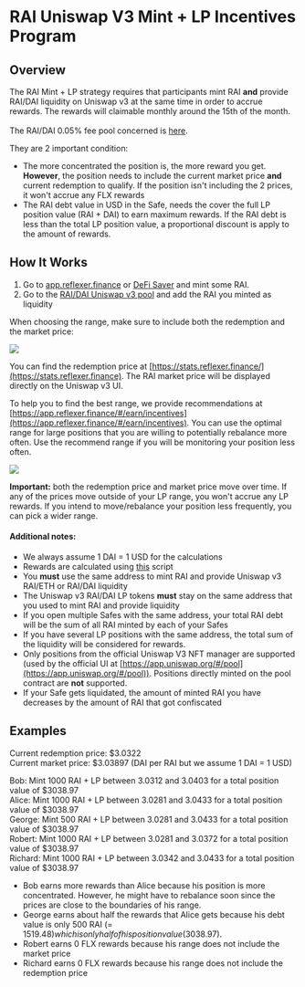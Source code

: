 # RAI Uniswap V3 Mint + LP Incentives Program

## Overview

The RAI Mint + LP strategy requires that participants mint RAI **and** provide RAI/DAI liquidity on Uniswap v3 at the same time in order to accrue rewards. The rewards will claimable monthly around the 15th of the month.\
\
The RAI/DAI 0.05% fee pool concerned is [here](https://info.uniswap.org/#/pools/0xcb0c5d9d92f4f2f80cce7aa271a1e148c226e19d).

They are 2 important condition:

* &#x20;The more concentrated the position is, the more reward you get. **However**, the position needs to include the current market price **and** current redemption to qualify. If the position isn't including the 2 prices, it won't accrue any FLX rewards
* The RAI debt value in USD in the Safe, needs the cover the full LP position value (RAI + DAI) to earn maximum rewards. If the RAI debt is less than the total LP position value, a proportional discount is apply to the amount of rewards.&#x20;

## How It Works

1. Go to [app.reflexer.finance](https://app.reflexer.finance) or [DeFi Saver](https://app.defisaver.com/reflexer/manage) and mint some RAI.
2. Go to the [RAI/DAI Uniswap v3 pool](https://info.uniswap.org/#/pools/0xcb0c5d9d92f4f2f80cce7aa271a1e148c226e19d) and add the RAI you minted as liquidity

When choosing the range, make sure to include both the redemption and the market price:

![](../.gitbook/assets/selection\_1126.png)

You can find the redemption price at [https://stats.reflexer.finance/](https://stats.reflexer.finance). The RAI market price will be displayed directly on the Uniswap v3 UI.

To help you to find the best range, we provide recommendations at [https://app.reflexer.finance/#/earn/incentives](https://app.reflexer.finance/#/earn/incentives). You can use the optimal range for large positions that you are willing to potentially rebalance more often. Use the recommend range if you will be monitoring your position less often. &#x20;

![](../.gitbook/assets/selection\_1128.png)

**Important:** both the redemption price and market price move over time. If any of the prices move outside of your LP range, you won't accrue any LP rewards. If you intend to move/rebalance your position less frequently, you can pick a wider range.&#x20;

#### Additional notes:

* We always assume 1 DAI = 1 USD for the calculations
* Rewards are calculated using [this](https://github.com/reflexer-labs/uni-v3-incentive-reward-script) script
* You **must** use the same address to mint RAI and provide Uniswap v3 RAI/ETH or RAI/DAI liquidity
* The Uniswap v3 RAI/DAI LP tokens **must** stay on the same address that you used to mint RAI and provide liquidity
* If you open multiple Safes with the same address, your total RAI debt will be the sum of all RAI minted by each of your Safes
* If you have several LP positions with the same address, the total sum of the liquidity will be considered for rewards.
* Only positions from the official Uniswap V3 NFT manager are supported (used by the official UI at [https://app.uniswap.org/#/pool](https://app.uniswap.org/#/pool)). Positions directly minted on the pool contract are **not** supported.
* If your Safe gets liquidated, the amount of minted RAI you have decreases by the amount of RAI that got confiscated

## Examples

Current redemption price: $3.0322\
Current market price: $3.03897 (DAI per RAI but we assume 1 DAI = 1 USD)

Bob: Mint 1000 RAI + LP between 3.0312 and 3.0403 for a total position value of $3038.97\
Alice: Mint 1000 RAI + LP between 3.0281 and 3.0433 for a total position value of $3038.97\
George: Mint 500 RAI + LP between 3.0281 and 3.0433 for a total position value of $3038.97\
Robert: Mint 1000 RAI + LP between 3.0281 and 3.0372 for a total position value of $3038.97\
Richard: Mint 1000 RAI + LP between 3.0342 and 3.0433 for a total position value of $3038.97

* Bob earns more rewards than Alice because his position is more concentrated. However, he might have to rebalance soon since the prices are  close to the boundaries of his range.
* George earns about half the rewards that Alice gets because his debt value is only 500 RAI (= $1519.48) which is only half of his position value ($3038.97).
* Robert earns 0 FLX rewards because his range does not include the market price&#x20;
* Richard earns 0 FLX rewards because his range does not include the redemption price
